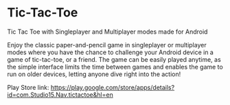 # Tic-Tac-Toe
Tic Tac Toe with Singleplayer and Multiplayer modes made for Android

Enjoy the classic paper-and-pencil game in singleplayer or multiplayer modes where you have the chance to challenge your Android device in a game of tic-tac-toe, or a friend. The game can be easily played anytime, as the simple interface limits the time between games and enables the game to run on older devices, letting anyone dive right into the action!

Play Store link: https://play.google.com/store/apps/details?id=com.Studio15.Nav.tictactoe&hl=en 
